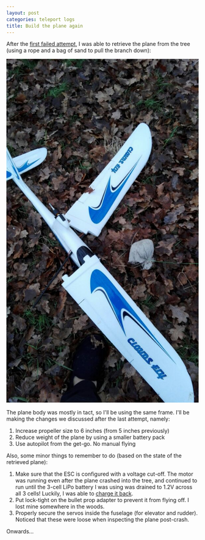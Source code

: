 ```yaml
---
layout: post
categories: teleport logs
title: Build the plane again
---
```

After the [first failed attempt](/teleport/logs/build-the-plane), I was able to retrieve the plane from the tree (using a rope and a bag of sand to pull the branch down):

![Plane retrieved from crash site](/assets/projects/teleport/axn-after-crash.png)

The plane body was mostly in tact, so I'll be using the same frame. I'll be making the changes we discussed after the last attempt, namely:
1. Increase propeller size to 6 inches (from 5 inches previously)
2. Reduce weight of the plane by using a smaller battery pack
3. Use autopilot from the get-go. No manual flying

Also, some minor things to remember to do (based on the state of the retrieved plane):
1. Make sure that the ESC is configured with a voltage cut-off. The motor was running even after the plane crashed into the tree, and continued to run until the 3-cell LiPo battery I was using was drained to 1.2V across all 3 cells! Luckily, I was able to [charge it back](https://www.rcgroups.com/forums/showthread.php?1072324-(HOW-TO)-Recovering-over-discharged-lipos).
2. Put lock-tight on the bullet prop adapter to prevent it from flying off. I lost mine somewhere in the woods.
3. Properly secure the servos inside the fuselage (for elevator and rudder). Noticed that these were loose when inspecting the plane post-crash.

Onwards&hellip;


